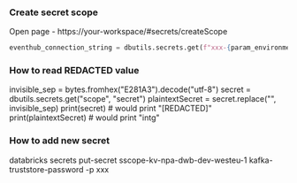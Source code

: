 ### Create secret scope

Open page - https://your-workspace/#secrets/createScope

```python
eventhub_connection_string = dbutils.secrets.get(f"xxx-{param_environment}-orch-kv-scope", f"{param_eventhub}-sas")

```

### How to read REDACTED value

invisible_sep = bytes.fromhex("E281A3").decode("utf-8")
secret = dbutils.secrets.get("scope", "secret")
plaintextSecret = secret.replace("", invisible_sep)
print(secret)  # would print "[REDACTED]"
print(plaintextSecret)  # would print "intg"



### How to add new secret 

databricks secrets put-secret sscope-kv-npa-dwb-dev-westeu-1 kafka-truststore-password -p xxx

